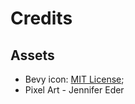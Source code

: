 # Credits

## Assets

* Bevy icon: [MIT License](licenses/Bevy_MIT_License.md);
* Pixel Art - Jennifer Eder
